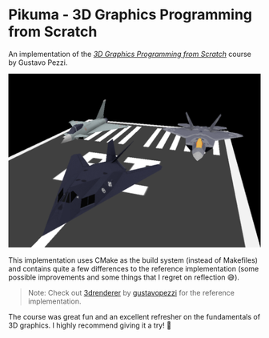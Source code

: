 # Pikuma - 3D Graphics Programming from Scratch

An implementation of the [_3D Graphics Programming from Scratch_](https://pikuma.com/courses/learn-3d-computer-graphics-programming) course by Gustavo Pezzi.

![final-scene](final-scene.png)

This implementation uses CMake as the build system (instead of Makefiles) and contains quite a few differences to the reference implementation (some possible improvements and some things that I regret on reflection 😅).

> Note: Check out [3drenderer](https://github.com/gustavopezzi/3drenderer) by [gustavopezzi](https://github.com/gustavopezzi) for the reference implementation.

The course was great fun and an excellent refresher on the fundamentals of 3D graphics. I highly recommend giving it a try! 🙂
